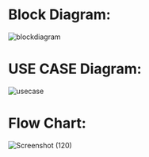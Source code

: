 # Block Diagram:
![blockdiagram](https://user-images.githubusercontent.com/42562641/157853373-474f64a8-5aa3-43e0-9859-918a6d484591.jpg)


# USE CASE Diagram:
![usecase](https://user-images.githubusercontent.com/42562641/157808394-f7c70346-51a8-4248-837e-07dd47ea6a81.jpg)

# Flow Chart:
![Screenshot (120)](https://user-images.githubusercontent.com/98826329/157848055-6ac0d5e1-a0c9-4a8e-92ff-c51b1bf81cca.png)


